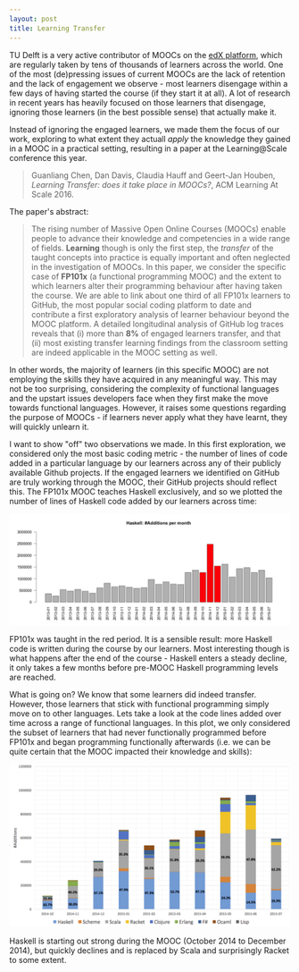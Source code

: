 ```yaml
---
layout: post
title: Learning Transfer
---
```


TU Delft is a very active contributor of MOOCs on the [edX platform](https://www.edx.org/), 
which are regularly taken by tens of thousands of learners across the world. One of the most (de)pressing issues of
current MOOCs are the lack of retention and the lack of engagement we observe - most learners disengage within a few days
of having started the course (if they start it at all). A lot of research in recent years has heavily focused on those learners
that disengage, ignoring those learners (in the best possible sense) that actually make it.

Instead of ignoring the engaged learners, we made them the focus of our work, exploring to what extent they 
actuall *apply* the knowledge they gained in a MOOC in a practical setting, resulting in a paper at the Learning@Scale
conference this year.

>Guanliang Chen, Dan Davis, Claudia Hauff and Geert-Jan Houben, *Learning Transfer: does it take place in MOOCs?*, ACM
>Learning At Scale 2016.

The paper's abstract:

>The rising number of Massive Open Online Courses (MOOCs) enable people to advance their knowledge 
>and competencies in a wide range of fields. **Learning** though is only the first step, the 
>*transfer* of the taught concepts into practice is equally important and often neglected in the investigation of MOOCs. 
>In this paper, we consider the specific case of **FP101x** (a functional programming MOOC) and the extent to which learners 
>alter their programming behaviour after having taken the course. We are able to link about one third of all FP101x learners
>to GitHub, the most popular social coding platform to date and contribute a first exploratory analysis of learner behaviour 
>beyond the MOOC platform. A detailed longitudinal analysis of GitHub log traces reveals that (i) more than **8%** of engaged 
>learners transfer, and that (ii) most existing transfer learning findings from the classroom setting are indeed applicable 
>in the MOOC setting as well. 

In other words, the majority of learners (in this specific MOOC) are not employing the skills they have acquired
in any meaningful way. This may not be too surprising, considering the complexity of functional languages and the upstart issues
developers face when they first make the move towards functional languages. However, it raises some questions regarding the 
purpose of MOOCs - if learners never apply what they have learnt, they will quickly unlearn it. 

I want to show "off" two observations we made. In this first exploration, we considered only the most basic coding 
metric - the number of lines of code added in a particular language by our learners across any of their publicly 
available Github projects. If the engaged learners we identified on GitHub are truly working through the MOOC, their GitHub projects
should reflect this. The FP101x MOOC teaches Haskell exclusively, and so we plotted the number of lines of Haskell code added by our 
learners across time:

<img src="../img/haskell-additions-byMonth.png" width="800px">

FP101x was taught in the red period. It is a sensible result: more Haskell code is written during the course by our learners. Most interesting
though is what happens after the end of the course - Haskell enters a steady decline, it only takes a few months before pre-MOOC
Haskell programming levels are reached.

What is going on? We know that some learners did indeed transfer. 
However, those learners that stick with functional programming simply move on to other languages. Lets take a look at the
code lines added over time across a range of functional languages. In this plot, we only considered the subset of learners that had
never functionally programmed before FP101x and began programming functionally afterwards (i.e. we can be quite certain that the 
MOOC impacted their knowledge and skills):

<img src="../img/learning-transfer-languageDev.png" width="800px">

Haskell is starting out strong during the MOOC (October 2014 to December 2014), but quickly declines and is replaced by Scala and surprisingly
Racket to some extent.
